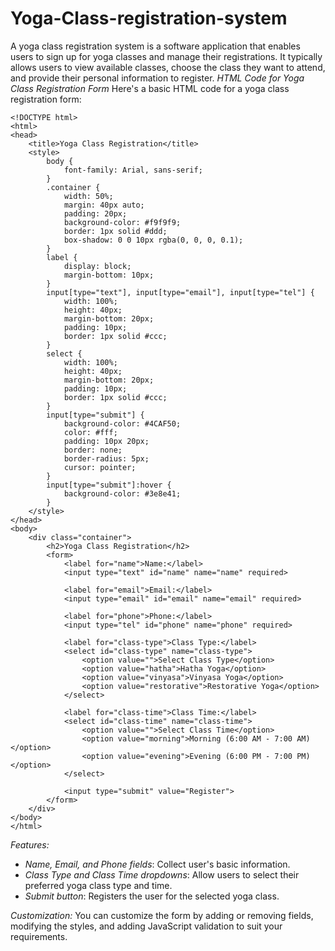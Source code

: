 # Yoga-Class-registration-system
A yoga class registration system is a software application that enables users to sign up for yoga classes and manage their registrations. It typically allows users to view available classes, choose the class they want to attend, and provide their personal information to register. 
*HTML Code for Yoga Class Registration Form*
Here's a basic HTML code for a yoga class registration form:

```
<!DOCTYPE html>
<html>
<head>
	<title>Yoga Class Registration</title>
	<style>
		body {
			font-family: Arial, sans-serif;
		}
		.container {
			width: 50%;
			margin: 40px auto;
			padding: 20px;
			background-color: #f9f9f9;
			border: 1px solid #ddd;
			box-shadow: 0 0 10px rgba(0, 0, 0, 0.1);
		}
		label {
			display: block;
			margin-bottom: 10px;
		}
		input[type="text"], input[type="email"], input[type="tel"] {
			width: 100%;
			height: 40px;
			margin-bottom: 20px;
			padding: 10px;
			border: 1px solid #ccc;
		}
		select {
			width: 100%;
			height: 40px;
			margin-bottom: 20px;
			padding: 10px;
			border: 1px solid #ccc;
		}
		input[type="submit"] {
			background-color: #4CAF50;
			color: #fff;
			padding: 10px 20px;
			border: none;
			border-radius: 5px;
			cursor: pointer;
		}
		input[type="submit"]:hover {
			background-color: #3e8e41;
		}
	</style>
</head>
<body>
	<div class="container">
		<h2>Yoga Class Registration</h2>
		<form>
			<label for="name">Name:</label>
			<input type="text" id="name" name="name" required>
			
			<label for="email">Email:</label>
			<input type="email" id="email" name="email" required>
			
			<label for="phone">Phone:</label>
			<input type="tel" id="phone" name="phone" required>
			
			<label for="class-type">Class Type:</label>
			<select id="class-type" name="class-type">
				<option value="">Select Class Type</option>
				<option value="hatha">Hatha Yoga</option>
				<option value="vinyasa">Vinyasa Yoga</option>
				<option value="restorative">Restorative Yoga</option>
			</select>
			
			<label for="class-time">Class Time:</label>
			<select id="class-time" name="class-time">
				<option value="">Select Class Time</option>
				<option value="morning">Morning (6:00 AM - 7:00 AM)</option>
				<option value="evening">Evening (6:00 PM - 7:00 PM)</option>
			</select>
			
			<input type="submit" value="Register">
		</form>
	</div>
</body>
</html>
```

*Features:*
- *Name, Email, and Phone fields*: Collect user's basic information.
- *Class Type and Class Time dropdowns*: Allow users to select their preferred yoga class type and time.
- *Submit button*: Registers the user for the selected yoga class.

*Customization:*
You can customize the form by adding or removing fields, modifying the styles, and adding JavaScript validation to suit your requirements.
